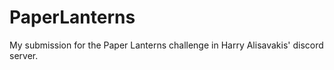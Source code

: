 # PaperLanterns

My submission for the Paper Lanterns challenge in Harry Alisavakis' discord server.
